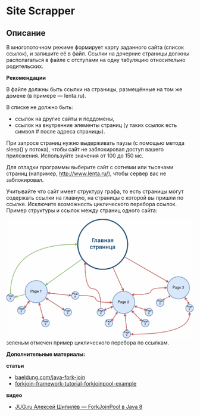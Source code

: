 # Site Scrapper

## Описание

В многопоточном режиме формирует карту заданного сайта (список ссылок), и запишите её в файл. 
Ссылки на дочерние страницы должны располагаться в файле с отступами на одну табуляцию относительно родительских.

**Рекомендации**

В файле должны быть ссылки на страницы, размещённые на том же домене (в примере — lenta.ru). 

В списке не должно быть:
- ссылок на другие сайты и поддомены,
- ссылок на внутренние элементы страниц (у таких ссылок есть символ # после адреса страницы).

При запросе страниц нужно выдерживать паузы (с помощью метода sleep() у потока), чтобы сайт не заблокировал доступ вашего приложения. 
Используйте значения от 100 до 150 мс.

Для отладки программы выберите сайт с сотнями или тысячами страниц (например, http://www.lenta.ru/), чтобы сервер вас не заблокировал.

Учитывайте что сайт имеет структуру графа, то есть страницы могут содержать ссылки на главную, на страницы с которой вы пришли по ссылке. 
Исключите возможность циклического перебора ссылок. Пример структуры и ссылок между страниц одного сайта:

![](1636386446571.png)
зеленым отмечен пример циклического перебора по ссылкам.

**Дополнительные материалы:**

**статьи**

- [baeldung.com/java-fork-join](https://www.baeldung.com/java-fork-join)
- [forkjoin-framework-tutorial-forkjoinpool-example](https://howtodoinjava.com/java7/forkjoin-framework-tutorial-forkjoinpool-example/)

**видео**
- [JUG.ru Алексей Шипилёв — ForkJoinPool в Java 8](https://youtu.be/t0dGLFtRR9c)